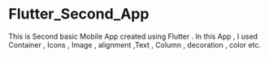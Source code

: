 # Flutter_Second_App
This is Second basic Mobile App created using Flutter . In this App , I used Container , Icons , Image , alignment ,Text , Column , decoration , color etc.
